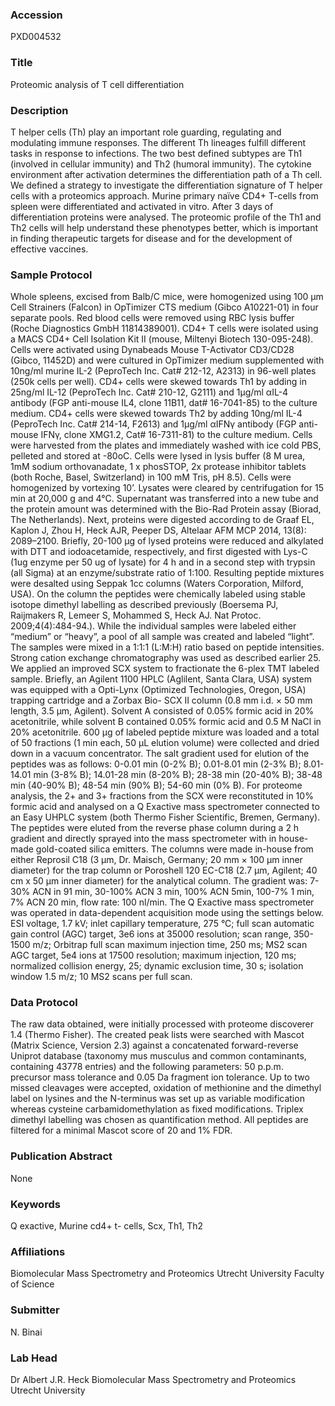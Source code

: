 ### Accession
PXD004532

### Title
Proteomic analysis of T cell differentiation

### Description
T helper cells (Th) play an important role guarding, regulating and modulating immune responses. The different Th lineages fulfill different tasks in response to infections. The two best defined subtypes are Th1 (involved in cellular immunity) and Th2 (humoral immunity). The cytokine environment after activation determines the differentiation path of a Th cell. We defined a strategy to investigate the differentiation signature of T helper cells with a proteomics approach. Murine primary naïve CD4+ T-cells from spleen were differentiated and activated in vitro. After 3 days of differentiation proteins were analysed. The proteomic profile of the Th1 and Th2 cells will help understand these phenotypes better, which is important in finding therapeutic targets for disease and for the development of effective vaccines.

### Sample Protocol
Whole spleens, excised from Balb/C mice, were homogenized using 100 μm Cell Strainers (Falcon) in OpTimizer CTS medium (Gibco A10221-01) in four separate pools. Red blood cells were removed using RBC lysis buffer (Roche Diagnostics GmbH 11814389001). CD4+ T cells were isolated using a MACS CD4+ Cell Isolation Kit II (mouse, Miltenyi Biotech 130-095-248). Cells were activated using Dynabeads Mouse T-Activator CD3/CD28 (Gibco, 11452D) and were cultured in OpTimizer medium supplemented with 10ng/ml murine IL-2 (PeproTech Inc. Cat# 212-12, A2313) in 96-well plates (250k cells per well). CD4+ cells were skewed towards Th1 by adding in 25ng/ml IL-12 (PeproTech Inc. Cat# 210-12, G2111) and 1μg/ml αIL-4 antibody (FGP anti-mouse IL4, clone 11B11, dat# 16-7041-85) to the culture medium. CD4+ cells were skewed towards Th2 by adding 10ng/ml IL-4 (PeproTech Inc. Cat# 214-14, F2613) and 1μg/ml αIFNγ antibody (FGP anti-mouse IFNγ, clone XMG1.2, Cat# 16-7311-81) to the culture medium.  Cells were harvested from the plates and immediately washed with ice cold PBS, pelleted and stored at -80oC. Cells were lysed in lysis buffer (8 M urea, 1mM sodium orthovanadate, 1 x phosSTOP, 2x protease inhibitor tablets (both Roche, Basel, Switzerland) in 100 mM Tris, pH 8.5). Cells were homogenized by vortexing 10’. Lysates were cleared by centrifugation for 15 min at 20,000 g and 4°C. Supernatant was transferred into a new tube and the protein amount was determined with the Bio-Rad Protein assay (Biorad, The Netherlands). Next, proteins were digested according to de Graaf EL, Kaplon J, Zhou H, Heck AJR, Peeper DS, Altelaar AFM MCP 2014, 13(8): 2089–2100. Briefly, 20-100 μg of lysed proteins were reduced and alkylated with DTT and iodoacetamide, respectively, and first digested with Lys-C (1ug enzyme per 50 ug of lysate) for 4 h and in a second step with trypsin (all Sigma) at an enzyme/substrate ratio of 1∶100. Resulting peptide mixtures were desalted using Seppak 1cc columns (Waters Corporation, Milford, USA). On the column the peptides were chemically labeled using stable isotope dimethyl labelling as described previously (Boersema PJ, Raijmakers R, Lemeer S, Mohammed S, Heck AJ. Nat Protoc. 2009;4(4):484-94.). While the individual samples were labeled either “medium” or “heavy”, a pool of all sample was created and labeled “light”. The samples were mixed in a 1:1:1 (L:M:H) ratio based on peptide intensities. Strong cation exchange chromatography was used as described earlier 25. We applied an improved SCX system to fractionate the 6-plex TMT labeled sample. Briefly, an Agilent 1100 HPLC (Aglilent, Santa Clara, USA) system was equipped with a Opti-Lynx (Optimized Technologies, Oregon, USA) trapping cartridge and a Zorbax Bio- SCX II column (0.8 mm i.d. × 50 mm length, 3.5 μm, Agilent). Solvent A consisted of 0.05% formic acid in 20% acetonitrile, while solvent B contained 0.05% formic acid and 0.5 M NaCl in 20% acetonitrile. 600 µg of labeled peptide mixture was loaded and a total of 50 fractions (1 min each, 50 µL elution volume) were collected and dried down in a vacuum concentrator. The salt gradient used for elution of the peptides was as follows: 0-0.01 min (0-2% B); 0.01-8.01 min (2-3% B); 8.01-14.01 min (3-8% B); 14.01-28 min (8-20% B); 28-38 min (20-40% B); 38-48 min (40-90% B); 48-54 min (90% B); 54-60 min (0% B). For proteome analysis, the 2+ and 3+ fractions from the SCX were reconstituted in 10% formic acid and analysed on a Q Exactive mass spectrometer connected to an Easy UHPLC system (both Thermo Fisher Scientific, Bremen, Germany). The peptides were eluted from the reverse phase column during a 2 h gradient and directly sprayed into the mass spectrometer with in house-made gold-coated silica emitters. The columns were made in-house from either Reprosil C18 (3 μm, Dr. Maisch, Germany; 20 mm × 100 μm inner diameter) for the trap column or Poroshell 120 EC-C18 (2.7 μm, Agilent; 40 cm x 50 μm inner diameter) for the analytical column. The gradient was: 7-30% ACN in 91 min, 30-100% ACN 3 min, 100% ACN 5min, 100-7% 1 min, 7% ACN 20 min, flow rate: 100 nl/min. The Q Exactive mass spectrometer was operated in data-dependent acquisition mode using the settings below. ESI voltage, 1.7 kV; inlet capillary temperature, 275 °C; full scan automatic gain control (AGC) target, 3e6 ions at 35000 resolution; scan range, 350-1500 m/z; Orbitrap full scan maximum injection time, 250 ms; MS2 scan AGC target, 5e4 ions at 17500 resolution; maximum injection, 120 ms; normalized collision energy, 25; dynamic exclusion time, 30 s; isolation window 1.5 m/z; 10 MS2 scans per full scan.

### Data Protocol
The raw data obtained, were initially processed with proteome discoverer 1.4 (Thermo Fisher). The created peak lists were searched with Mascot (Matrix Science, Version 2.3) against a concatenated forward-reverse Uniprot database (taxonomy mus musculus and common contaminants, containing 43778 entries) and the following parameters: 50 p.p.m. precursor mass tolerance and 0.05 Da fragment ion tolerance. Up to two missed cleavages were accepted, oxidation of methionine and the dimethyl label on lysines and the N-terminus was set up as variable modification whereas cysteine carbamidomethylation as fixed modifications. Triplex dimethyl labelling was chosen as quantification method.  All peptides are filtered for a minimal Mascot score of 20 and 1% FDR.

### Publication Abstract
None

### Keywords
Q exactive, Murine cd4+ t- cells, Scx, Th1, Th2

### Affiliations
Biomolecular Mass Spectrometry and Proteomics   Utrecht University
Faculty of Science

### Submitter
N. Binai

### Lab Head
Dr Albert J.R. Heck
Biomolecular Mass Spectrometry and Proteomics   Utrecht University


